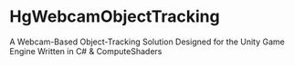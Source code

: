 # HgWebcamObjectTracking
A Webcam-Based Object-Tracking Solution Designed for the Unity Game Engine Written in C# &amp; ComputeShaders
